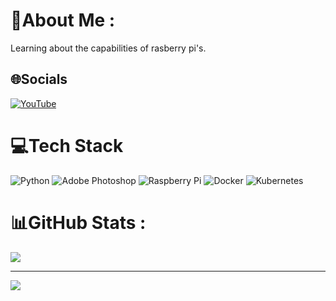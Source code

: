 # 💫About Me :
Learning about the capabilities of rasberry pi's.

## 🌐Socials
[![YouTube](https://img.shields.io/badge/YouTube-%23FF0000.svg?logo=YouTube&logoColor=white)](https://youtube.com/c/@hellmuthsz) 

# 💻Tech Stack
![Python](https://img.shields.io/badge/python-3670A0?style=plastic&logo=python&logoColor=ffdd54) ![Adobe Photoshop](https://img.shields.io/badge/adobephotoshop-%2331A8FF.svg?style=plastic&logo=adobephotoshop&logoColor=white) ![Raspberry Pi](https://img.shields.io/badge/-RaspberryPi-C51A4A?style=plastic&logo=Raspberry-Pi) ![Docker](https://img.shields.io/badge/docker-%230db7ed.svg?style=plastic&logo=docker&logoColor=white) ![Kubernetes](https://img.shields.io/badge/kubernetes-%23326ce5.svg?style=plastic&logo=kubernetes&logoColor=white)
# 📊GitHub Stats :
![](https://github-readme-stats.vercel.app/api?username=hellmuth75&theme=shades-of-purple&hide_border=true&include_all_commits=false&count_private=false)<br/>

---
[![](https://visitcount.itsvg.in/api?id=hellmuth75&icon=0&color=0)](https://visitcount.itsvg.in)
